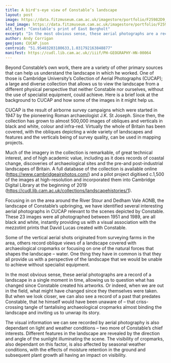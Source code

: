 ```yaml
---
title: A bird's-eye view of Constable’s landscape
layout: post
image: https://data.fitzmuseum.cam.ac.uk/imagestore/portfolio/F25982D9_7CB9_CFFF_028E_8BBFC531887C/647/604/preview_P_1488_R_mas.jpg
lead_image: https://data.fitzmuseum.cam.ac.uk/imagestore/portfolio/F25982D9_7CB9_CFFF_028E_8BBFC531887C/647/604/P_1488_R_mas.jpg
alt_text: "Constable's print of East Bergholt"
excerpt: "In the most obvious sense, these aerial photographs are a record of a landscape in a single moment in time..."
author: Andy Corrigan
geojson: CUCAP.json
centroid: "51.95403203180633,1.031792163848877"
manifest: https://cudl.lib.cam.ac.uk//iiif/PH-GEOGRAPHY-HN-00064
---
```


Beyond Constable’s own work, there are a variety of other primary sources that can help us understand the landscape in which he worked. One of those is Cambridge University’s Collection of Aerial Photographs (CUCAP); a large and diverse collection that allows us to view the landscape from a different physical perspective that neither Constable nor ourselves, without the use of specialist equipment, could achieve. Here is a brief look at the background to CUCAP and how some of the images in it might help us.

CUCAP is the result of airborne survey campaigns which were started in 1947 by the pioneering Roman archaeologist J.K. St Joseph. Since then, the collection has grown to almost 500,000 images of obliques and verticals in black and white, colour and infra-red. Virtually the whole of Britain has been covered, with the obliques depicting a wide variety of landscapes and features and the verticals being of survey quality, can be used in mapping projects. 

Much of the imagery in the collection is remarkable, of great technical interest, and of high academic value, including as it does records of coastal change, discoveries of archaeological sites and the pre-and post-industrial landscapes of Britain. A full database of the collection is available online (https://www.cambridgeairphotos.com/) and a pilot project digitised c.1,500 of the images at high-resolution and incorporated them into Cambridge Digital Library at the beginning of 2019 (https://cudl.lib.cam.ac.uk/collections/landscapehistories/1). 

Focusing in on the area around the River Stour and Dedham Vale AONB, the landscape of Constable’s upbringing, we have identified several interesting aerial photographs in CUCAP relevant to the scenes depicted by Constable. These 23 images were all photographed between 1951 and 1989, are all black and white, instantly providing us with a visual association with the mezzotint prints that David Lucas created with Constable.

Some of the vertical aerial shots originated from surveying farms in the area, others record oblique views of a landscape covered with archaeological cropmarks or focusing on one of the natural forces that shapes the landscape – water. One thing they have in common is that they all provide us with a perspective of the landscape that we would be unable to achieve without specialist equipment. 

In the most obvious sense, these aerial photographs are a record of a landscape in a single moment in time, allowing us to question what has changed since Constable created his artworks. Or indeed, when we are out in the field, what might have changed since they themselves were taken. But when we look closer, we can also see a record of a past that predates Constable, that he himself would have been unaware of – that criss-crossing tangle of tantalising archaeological cropmarks almost binding the landscape and inviting us to unwrap its story.  

The visual information we can see recorded by aerial photography is also dependant on light and weather conditions – two more of Constable’s chief interests. Different features in the landscape are revealed by the direction and angle of the sunlight illuminating the scene. The visibility of cropmarks, also dependant on this factor, is also affected by seasonal weather conditions, with the effects of moisture retention in the ground and subsequent plant growth all having an impact on visibility. 


